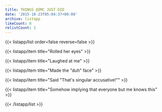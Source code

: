 ```yaml
---
title: THINGS @IMC JUST DID
date: '2015-10-23T05:04:37+00:00'
archive: listapp
likeCount: 8
relistCount: 1
---
```


<!--more-->

{{< listapp/list order=false reverse=false >}}

   {{< listapp/item title="Rolled her eyes" >}}

   {{< listapp/item title="Laughed at me" >}}

   {{< listapp/item title="Made the \"duh\" face" >}}

   {{< listapp/item title="Said \"That's singular accusative!\"" >}}

   {{< listapp/item title="Somehow implying that everyone but me knows this" >}}

{{< /listapp/list >}}
